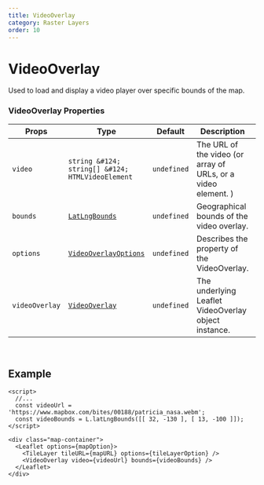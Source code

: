```yaml
---
title: VideoOverlay
category: Raster Layers
order: 10
---
```


<script>
  import VideoOverlayUsage from '/src/common/sample/video_overlay/VideoOverlayUsage.svelte';
</script>

# VideoOverlay

Used to load and display a video player over specific bounds of the map.

### VideoOverlay Properties

<div class='doc-table-container'>

| Props | Type | Default | Description | Required |
| --- | --- | --- | --- | -- |
| `video` | `string &#124; string[] &#124; HTMLVideoElement` | `undefined` | The URL of the video (or array of URLs, or a video element. ) | `true` |
| `bounds` | [`LatLngBounds`](https://leafletjs.com/reference.html#latlngbounds) | `undefined` | Geographical bounds of the video overlay. | `true` |
| `options` | [`VideoOverlayOptions`](https://leafletjs.com/reference.html#videooverlay-option) | `undefined` | Describes the property of the VideoOverlay. | `false` |
| `videoOverlay` | [`VideoOverlay`](https://leafletjs.com/reference.html#videooverlay) | `undefined` | The underlying Leaflet VideoOverlay object instance. | `false` |

</div>
<br>

## Example

<div class='example'>
  <VideoOverlayUsage />

  ```svelte
  <script>
    //...
    const videoUrl = 'https://www.mapbox.com/bites/00188/patricia_nasa.webm';
    const videoBounds = L.latLngBounds([[ 32, -130 ], [ 13, -100 ]]);
  </script>

  <div class="map-container">
    <Leaflet options={mapOption}>
      <TileLayer tileURL={mapURL} options={tileLayerOption} />
      <VideoOverlay video={videoUrl} bounds={videoBounds} />
    </Leaflet>
  </div>
  ```

</div>